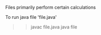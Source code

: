 Files primarily perform certain calculations

To run java file 'file.java'
>> javac file.java
>> java file
